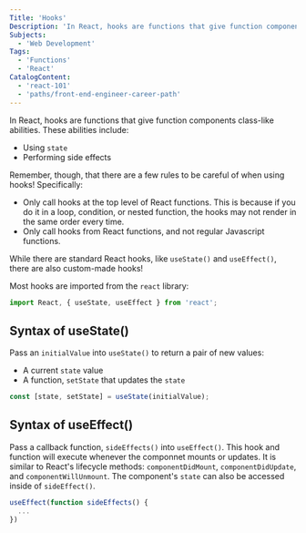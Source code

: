 ```yaml
---
Title: 'Hooks'
Description: 'In React, hooks are functions that give function components class-like abilities. These abilities include: - Using state - Performing side effects While there are standard React hooks, like useState() and useEffect(), there are also custom-made hooks! Most hooks are imported from the react library: jsx import React, { useState, useEffect } from react;'
Subjects:
  - 'Web Development'
Tags:
  - 'Functions'
  - 'React'
CatalogContent:
  - 'react-101'
  - 'paths/front-end-engineer-career-path'
---
```


In React, hooks are functions that give function components class-like abilities. These abilities include:

- Using `state`
- Performing side effects

Remember, though, that there are a few rules to be careful of when using hooks! Specifically:

- Only call hooks at the top level of React functions. This is because if you do it in a loop, condition, or nested function, the hooks may not render in the same order every time.
- Only call hooks from React functions, and not regular Javascript functions. 

While there are standard React hooks, like `useState()` and `useEffect()`, there are also custom-made hooks!

Most hooks are imported from the `react` library:

```jsx
import React, { useState, useEffect } from 'react';
```

## Syntax of useState()

Pass an `initialValue` into `useState()` to return a pair of new values:

- A current `state` value
- A function, `setState` that updates the `state`

```jsx
const [state, setState] = useState(initialValue);
```

## Syntax of useEffect()

Pass a callback function, `sideEffects()` into `useEffect()`. This hook and function will execute whenever the componnet mounts or updates. It is similar to React's lifecycle methods: `componentDidMount`, `componentDidUpdate`, and `componentWillUnmount`. The component's `state` can also be accessed inside of `sideEffect()`.

```jsx
useEffect(function sideEffects() {
  ...
})
```
